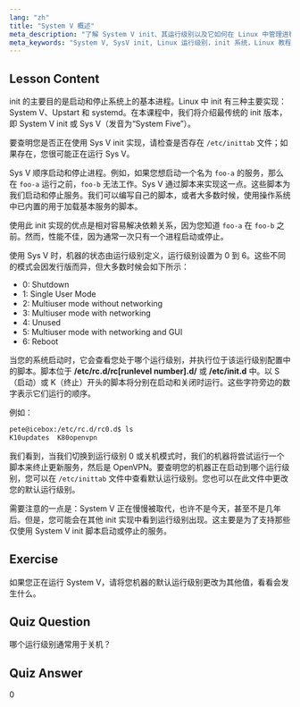 ```yaml
---
lang: "zh"
title: "System V 概述"
meta_description: "了解 System V init、其运行级别以及它如何在 Linux 中管理进程。为初学者和中级用户理解 SysV 基础知识。"
meta_keywords: "System V, SysV init, Linux 运行级别，init 系统，Linux 教程，初学者指南，进程管理"
---
```


## Lesson Content

init 的主要目的是启动和停止系统上的基本进程。Linux 中 init 有三种主要实现：System V、Upstart 和 systemd。在本课程中，我们将介绍最传统的 init 版本，即 System V init 或 Sys V（发音为“System Five”）。

要查明您是否正在使用 Sys V init 实现，请检查是否存在 `/etc/inittab` 文件；如果存在，您很可能正在运行 Sys V。

Sys V 顺序启动和停止进程。例如，如果您想启动一个名为 `foo-a` 的服务，那么在 `foo-a` 运行之前，`foo-b` 无法工作。Sys V 通过脚本来实现这一点。这些脚本为我们启动和停止服务。我们可以编写自己的脚本，或者大多数时候，使用操作系统中已内置的用于加载基本服务的脚本。

使用此 init 实现的优点是相对容易解决依赖关系，因为您知道 `foo-a` 在 `foo-b` 之前。然而，性能不佳，因为通常一次只有一个进程启动或停止。

使用 Sys V 时，机器的状态由运行级别定义，运行级别设置为 0 到 6。这些不同的模式会因发行版而异，但大多数时候会如下所示：

- 0: Shutdown
- 1: Single User Mode
- 2: Multiuser mode without networking
- 3: Multiuser mode with networking
- 4: Unused
- 5: Multiuser mode with networking and GUI
- 6: Reboot

当您的系统启动时，它会查看您处于哪个运行级别，并执行位于该运行级别配置中的脚本。脚本位于 **/etc/rc.d/rc[runlevel number].d/** 或 **/etc/init.d** 中。以 S（启动）或 K（终止）开头的脚本将分别在启动和关闭时运行。这些字符旁边的数字表示它们运行的顺序。

例如：

```bash
pete@icebox:/etc/rc.d/rc0.d$ ls
K10updates  K80openvpn
```

我们看到，当我们切换到运行级别 0 或关机模式时，我们的机器将尝试运行一个脚本来终止更新服务，然后是 OpenVPN。要查明您的机器正在启动到哪个运行级别，您可以在 `/etc/inittab` 文件中查看默认运行级别。您也可以在此文件中更改您的默认运行级别。

需要注意的一点是：System V 正在慢慢被取代，也许不是今天，甚至不是几年后。但是，您可能会在其他 init 实现中看到运行级别出现。这主要是为了支持那些仅使用 System V init 脚本启动或停止的服务。

## Exercise

如果您正在运行 System V，请将您机器的默认运行级别更改为其他值，看看会发生什么。

## Quiz Question

哪个运行级别通常用于关机？

## Quiz Answer

0
